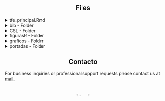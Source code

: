 ## <div align="center">Files</div>

<details>
<summary>tfe_principal.Rmd</summary>

 This is the main file of the work, where the fundamental characteristics of the work are established, such as whether it has a cover page, indentation, margins, citation method, bibliography, the packages used, among others. 

 Likewise, in the chunks of this one the call to the files of the different chapters is made.
</details>


<details>
<summary>bib - Folder</summary>
 This contains the bibliographic references implemented throughout the work and is called from tfe_principal.Rmd.
 
 The packages.bib file is created and modified from tfe_principal.Rmd. and the library.bib file is manually modified.
</details>

<details>
<summary>CSL - Folder</summary>
  Here you will find different formats in which the bibliography and bibliographic citations can be made. It is called from tfe_principal.Rmd.
</details>

<details>
<summary>figurasR - Folder</summary>
 Here you will find different images and graphics created in the elaboration of the work thanks to R packages, which are automatically stored according to the order of the Chuck in which it is.
</details>

<details>
<summary>graficos - Folder</summary>
 Here you will find different images that are called in the chapters and are not created at work.
</details>

<details>
<summary>portadas - Folder</summary>
 Here you will find different cover page formats if necessary. This is called from tfe_principal.Rmd.
</details>


## <div align="center">Contacto</div>

For business inquiries or professional support requests please contact us at <a href="mailto:costan.alejandro.99@gmail.com?Subject=Interesado%20en%20el%20TFG">mail.</a>


<br>

<div align="center">
    <a href="https://github.com/macosma1">
        <img src="https://github.com/ultralytics/yolov5/releases/download/v1.0/logo-social-github.png" width="3%"/>
    </a>
    <img width="3%" />
    <a href="https://www.linkedin.com/in/manuel-alejandro-costan/">
        <img src="https://github.com/ultralytics/yolov5/releases/download/v1.0/logo-social-linkedin.png" width="3%"/>
    </a>
</div>
